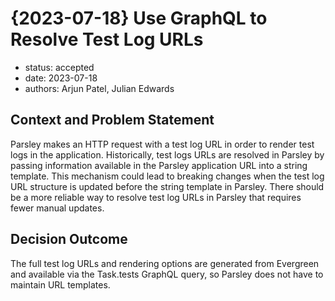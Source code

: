# {2023-07-18} Use GraphQL to Resolve Test Log URLs

- status: accepted
- date: 2023-07-18
- authors: Arjun Patel, Julian Edwards

## Context and Problem Statement

Parsley makes an HTTP request with a test log URL in order to render test logs in the application. Historically, test logs URLs are
resolved in Parsley by passing information available in the Parsley application URL into a string template. This mechanism could lead
to breaking changes when the test log URL structure is updated before the string template in Parsley. There should be a more reliable
way to resolve test log URLs in Parsley that requires fewer manual updates.

## Decision Outcome

The full test log URLs and rendering options are generated from Evergreen and available via the Task.tests GraphQL query, so
Parsley does not have to maintain URL templates.
